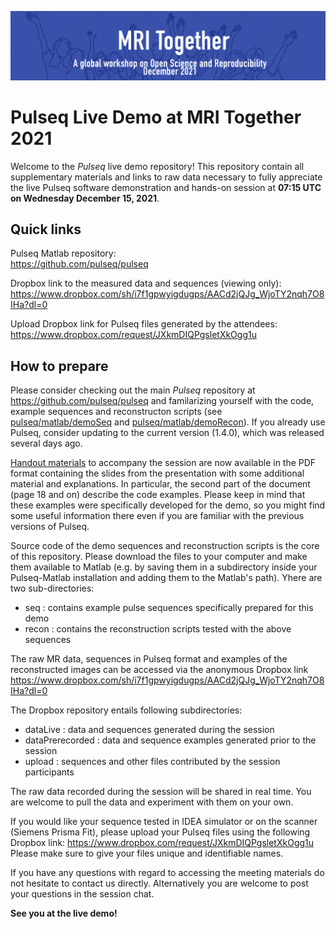 ![Pulseq live demo at MRI Together banner](mri_together_esmrmb_banner.png)
# Pulseq Live Demo at MRI Together 2021

Welcome to the *Pulseq* live demo repository! This repository contain all supplementary materials and links to raw data necessary to fully appreciate the live Pulseq software demonstration and hands-on session at **07:15 UTC on Wednesday December 15, 2021**. 

## Quick links

Pulseq Matlab repository:  
https://github.com/pulseq/pulseq

Dropbox link to the measured data and sequences (viewing only):  
https://www.dropbox.com/sh/i7f1gpwyigdugps/AACd2jQJg_WjoTY2nqh7O8IHa?dl=0

Upload Dropbox link for Pulseq files generated by the attendees:  
https://www.dropbox.com/request/JXkmDIQPgsletXkOgg1u
 
## How to prepare

Please consider checking out the main *Pulseq* repository at https://github.com/pulseq/pulseq and familarizing yourself with the code, example sequences and reconstructon scripts (see 
[pulseq/matlab/demoSeq](https://github.com/pulseq/pulseq/tree/master/matlab/demoSeq) and [pulseq/matlab/demoRecon](https://github.com/pulseq/pulseq/tree/master/matlab/demoRecon)). If you already use Pulseq, consider updating to the current version (1.4.0), which was released several days ago.

[Handout materials](Handout_Pulseq_demo_MriTogether.pdf) to accompany the session are now available in the PDF format containing the slides from the presentation with some additional material and explanations. In particular, the second part of the document (page 18 and on) describe the code examples. Please keep in mind that these examples were specifically developed for the demo, so you might find some useful information there even if you are familiar with the previous versions of Pulseq. 

Source code of the demo sequences and reconstruction scripts is the core of this repository. Please download the files to your computer and make them available to Matlab (e.g. by saving them in a subdirectory inside your Pulseq-Matlab installation and adding them to the Matlab's path). Yhere are two sub-directories:

* seq : contains example pulse sequences specifically prepared for this demo
* recon : contains the reconstruction scripts tested with the above sequences

The raw MR data, sequences in Pulseq format and examples of the reconstructed images can be accessed via the anonymous Dropbox link https://www.dropbox.com/sh/i7f1gpwyigdugps/AACd2jQJg_WjoTY2nqh7O8IHa?dl=0 

The Dropbox repository entails following subdirectories:

* dataLive : data and sequences generated during the session 
* dataPrerecorded : data and sequence examples generated prior to the session 
* upload : sequences and other files contributed by the session participants

The raw data recorded during the session will be shared in real time. You are welcome to pull the data and experiment with them on your own. 

If you would like your sequence tested in IDEA simulator or on the scanner (Siemens Prisma Fit), please upload your Pulseq files using the following Dropbox link: 
https://www.dropbox.com/request/JXkmDIQPgsletXkOgg1u Please make sure to give your files unique and identifiable names.

If you have any questions with regard to accessing the meeting materials do not hesitate to contact us directly. Alternatively you are welcome to post your questions in the session chat. 

**See you at the live demo!**

